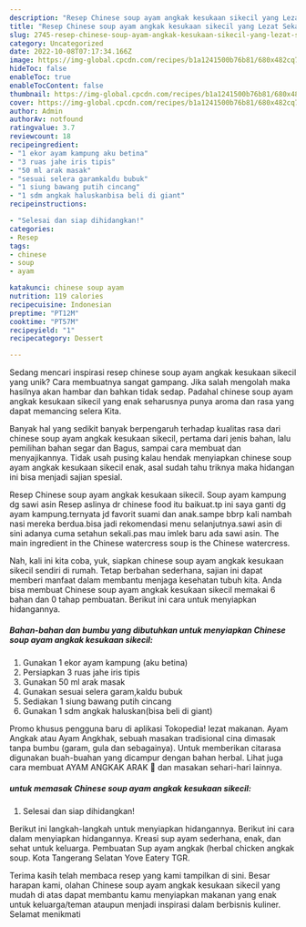 ```yaml
---
description: "Resep Chinese soup ayam angkak kesukaan sikecil yang Lezat Sekali"
title: "Resep Chinese soup ayam angkak kesukaan sikecil yang Lezat Sekali"
slug: 2745-resep-chinese-soup-ayam-angkak-kesukaan-sikecil-yang-lezat-sekali
category: Uncategorized
date: 2022-10-08T07:17:34.166Z
image: https://img-global.cpcdn.com/recipes/b1a1241500b76b81/680x482cq70/chinese-soup-ayam-angkak-kesukaan-sikecil-foto-resep-utama.jpg
hideToc: false
enableToc: true
enableTocContent: false
thumbnail: https://img-global.cpcdn.com/recipes/b1a1241500b76b81/680x482cq70/chinese-soup-ayam-angkak-kesukaan-sikecil-foto-resep-utama.jpg
cover: https://img-global.cpcdn.com/recipes/b1a1241500b76b81/680x482cq70/chinese-soup-ayam-angkak-kesukaan-sikecil-foto-resep-utama.jpg
author: Admin
authorAv: notfound
ratingvalue: 3.7
reviewcount: 18
recipeingredient:
- "1 ekor ayam kampung aku betina"
- "3 ruas jahe iris tipis"
- "50 ml arak masak"
- "sesuai selera garamkaldu bubuk"
- "1 siung bawang putih cincang"
- "1 sdm angkak haluskanbisa beli di giant"
recipeinstructions:

- "Selesai dan siap dihidangkan!"
categories:
- Resep
tags:
- chinese
- soup
- ayam

katakunci: chinese soup ayam 
nutrition: 119 calories
recipecuisine: Indonesian
preptime: "PT12M"
cooktime: "PT57M"
recipeyield: "1"
recipecategory: Dessert

---
```





Sedang mencari inspirasi resep chinese soup ayam angkak kesukaan sikecil yang unik? Cara membuatnya sangat gampang. Jika salah mengolah maka hasilnya akan hambar dan bahkan tidak sedap. Padahal chinese soup ayam angkak kesukaan sikecil yang enak seharusnya punya aroma dan rasa yang dapat memancing selera Kita.





Banyak hal yang sedikit banyak berpengaruh terhadap kualitas rasa dari chinese soup ayam angkak kesukaan sikecil, pertama dari jenis bahan, lalu pemilihan bahan segar dan Bagus, sampai cara membuat dan menyajikannya. Tidak usah pusing kalau hendak menyiapkan chinese soup ayam angkak kesukaan sikecil enak,      asal sudah tahu triknya maka hidangan ini bisa menjadi sajian spesial.














Resep Chinese soup ayam angkak kesukaan sikecil. Soup ayam kampung dg sawi asin Resep aslinya dr chinese food itu baikuat.tp ini saya ganti dg ayam kampung.ternyata jd favorit suami dan anak.sampe bbrp kali nambah nasi mereka berdua.bisa jadi rekomendasi menu selanjutnya.sawi asin di sini adanya cuma setahun sekali.pas mau imlek baru ada sawi asin. The main ingredient in the Chinese watercress soup is the Chinese watercress.






Nah, kali ini kita coba, yuk, siapkan chinese soup ayam angkak kesukaan sikecil sendiri di rumah. Tetap berbahan sederhana, sajian ini dapat memberi manfaat dalam membantu menjaga kesehatan tubuh kita. Anda bisa membuat Chinese soup ayam angkak kesukaan sikecil memakai 6 bahan dan 0 tahap pembuatan. Berikut ini cara untuk menyiapkan hidangannya.

<!--inarticleads1-->

##### Bahan-bahan dan bumbu yang dibutuhkan untuk menyiapkan Chinese soup ayam angkak kesukaan sikecil:

1. Gunakan 1 ekor ayam kampung (aku betina)
1. Persiapkan 3 ruas jahe iris tipis
1. Gunakan 50 ml arak masak
1. Gunakan sesuai selera garam,kaldu bubuk
1. Sediakan 1 siung bawang putih cincang
1. Gunakan 1 sdm angkak haluskan(bisa beli di giant)


Promo khusus pengguna baru di aplikasi Tokopedia! lezat makanan. Ayam Angkak atau Ayam Angkhak, sebuah masakan tradisional cina dimasak tanpa bumbu (garam, gula dan sebagainya). Untuk memberikan citarasa digunakan buah-buahan yang dicampur dengan bahan herbal. Lihat juga cara membuat AYAM ANGKAK ARAK 🐔 dan masakan sehari-hari lainnya. 

<!--inarticleads2-->

#####  untuk memasak Chinese soup ayam angkak kesukaan sikecil:


1. Selesai dan siap dihidangkan!

Berikut ini langkah-langkah untuk menyiapkan hidangannya. Berikut ini cara dalam menyiapkan hidangannya. Kreasi sup ayam sederhana, enak, dan sehat untuk keluarga. Pembuatan Sup ayam angkak (herbal chicken angkak soup. Kota Tangerang Selatan Yove Eatery TGR. 

Terima kasih telah membaca resep yang kami tampilkan di sini. Besar harapan kami, olahan Chinese soup ayam angkak kesukaan sikecil yang mudah di atas dapat membantu kamu menyiapkan makanan yang enak untuk keluarga/teman ataupun menjadi inspirasi dalam berbisnis kuliner. Selamat menikmati
